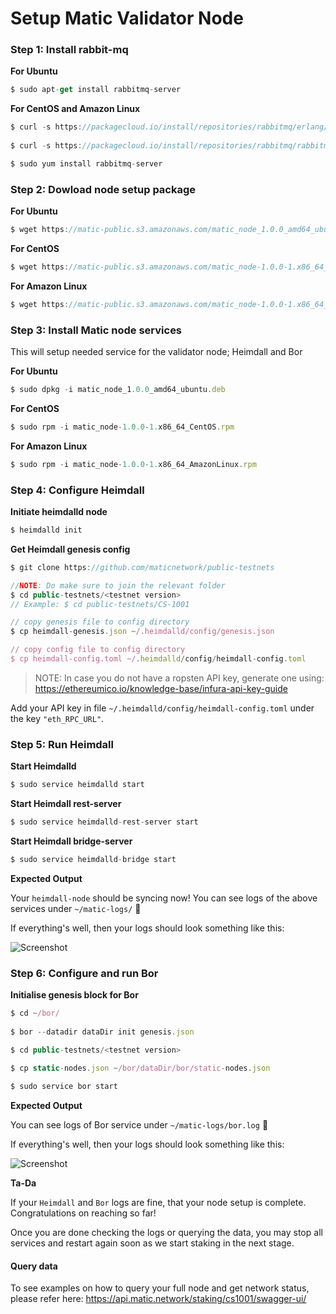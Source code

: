 
# Setup Matic Validator Node

### Step 1: Install rabbit-mq

**For Ubuntu**

```js
$ sudo apt-get install rabbitmq-server
```
    
**For CentOS and Amazon Linux**

```js
$ curl -s https://packagecloud.io/install/repositories/rabbitmq/erlang/script.rpm.sh | sudo bash
    
$ curl -s https://packagecloud.io/install/repositories/rabbitmq/rabbitmq-server/script.rpm.sh | sudo bash

$ sudo yum install rabbitmq-server
```
   
### Step 2: Dowload node setup package

**For Ubuntu**

```js
$ wget https://matic-public.s3.amazonaws.com/matic_node_1.0.0_amd64_ubuntu.deb
```

**For CentOS**
    
```js
$ wget https://matic-public.s3.amazonaws.com/matic_node-1.0.0-1.x86_64_CentOS.rpm
```
    
**For Amazon Linux**
    
```js
$ wget https://matic-public.s3.amazonaws.com/matic_node-1.0.0-1.x86_64_AmazonLinux.rpm
```
    
### Step 3: Install Matic node services
    
This will setup needed service for the validator node; Heimdall and Bor

**For Ubuntu**
   
```js
$ sudo dpkg -i matic_node_1.0.0_amd64_ubuntu.deb
```
   
**For CentOS**
   
```js
$ sudo rpm -i matic_node-1.0.0-1.x86_64_CentOS.rpm
```
   
**For Amazon Linux**
   
```js
$ sudo rpm -i matic_node-1.0.0-1.x86_64_AmazonLinux.rpm
```

### Step 4: Configure Heimdall

**Initiate heimdalld node**

```js
$ heimdalld init
```

**Get Heimdall genesis config**

```js
$ git clone https://github.com/maticnetwork/public-testnets

//NOTE: Do make sure to join the relevant folder
$ cd public-testnets/<testnet version>
// Example: $ cd public-testnets/CS-1001

// copy genesis file to config directory
$ cp heimdall-genesis.json ~/.heimdalld/config/genesis.json

// copy config file to config directory
$ cp heimdall-config.toml ~/.heimdalld/config/heimdall-config.toml
```

> NOTE: In case you do not have a ropsten API key, generate one using: https://ethereumico.io/knowledge-base/infura-api-key-guide

Add your API key in file `~/.heimdalld/config/heimdall-config.toml` under the key `"eth_RPC_URL"`.
    
    
### Step 5: Run Heimdall

**Start Heimdalld**
    
```js
$ sudo service heimdalld start 
``` 
      
**Start Heimdall rest-server**
    
```js
$ sudo service heimdalld-rest-server start
```
    
**Start Heimdall bridge-server**
    
```js
$ sudo service heimdalld-bridge start
``` 
    


**Expected Output**

Your `heimdall-node` should be syncing now! You can see logs of the above services under `~/matic-logs/` 🤩

If everything's well, then your logs should look something like this:

![Screenshot](../images/expected_heimdall.png)
    
### Step 6: Configure and run Bor

**Initialise genesis block for Bor**
   
```js
$ cd ~/bor/
    
$ bor --datadir dataDir init genesis.json

$ cd public-testnets/<testnet version>

$ cp static-nodes.json ~/bor/dataDir/bor/static-nodes.json
   
$ sudo service bor start
```

**Expected Output**

You can see logs of Bor service under ``~/matic-logs/bor.log`` 🤩

If everything's well, then your logs should look something like this:

![Screenshot](../images/expected_bor.png)

**Ta-Da**

If your `Heimdall` and `Bor` logs are fine, that your node setup is complete. Congratulations on reaching so far!

Once you are done checking the logs or querying the data, you may stop all services and restart again soon as we start staking in the next stage.

#### Query data

To see examples on how to query your full node and get network status, please refer here: https://api.matic.network/staking/cs1001/swagger-ui/